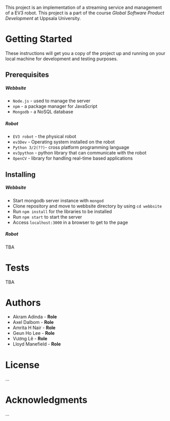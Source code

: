 This project is an implementation of a streaming service and management of a EV3 robot. This project is a part of the course 
*Global Software Product Development* at Uppsala University.

Getting Started
===============

These instructions will get you a copy of the project up and running on
your local machine for development and testing purposes.

Prerequisites
-------------

##### Webbsite

* `Node.js` - used to manage the server
* `npm` - a package manager for JavaScript
* `Mongodb` - a NoSQL database

##### Robot 

* `EV3 robot` - the physical robot
* `ev3Dev` - Operating system installed on the robot
* `Python 3/2(??)`- cross platform programming language
* `ev3python` - python library that can communicate with the robot
* `OpenCV` - library for handling real-time based applications


Installing
----------

##### Webbsite

* Start mongodb server instance with `mongod`
* Clone repository and move to webbsite directory by using `cd webbsite`
* Run `npm install` for the libraries to be installed
* Run `npm start` to start the server
* Access `localhost:3000` in a browser to get to the page



##### Robot 

TBA


Tests
=====

TBA


Authors
=======

- Akram Adinda - **Role** 
- Axel Dalbom - **Role**
- Amrita H Nair - **Role**  
- Geun Ho Lee - **Role** 
- Vương Lê - **Role**
- Lloyd Manefield - **Role**  


License
=======

...

Acknowledgments
===============

...
